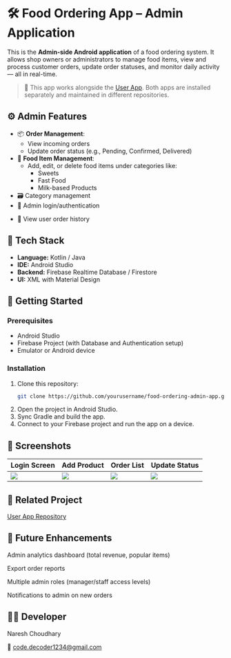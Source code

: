 # 🛠️ Food Ordering App – Admin Application

This is the **Admin-side Android application** of a food ordering system. It allows shop owners or administrators to manage food items, view and process customer orders, update order statuses, and monitor daily activity — all in real-time.

> 📱 This app works alongside the [User App](https://github.com/RakTaBeeZ/Kamal-Sweets-App). Both apps are installed separately and maintained in different repositories.

## ⚙️ Admin Features

- 📦 **Order Management**:
  - View incoming orders
  - Update order status (e.g., Pending, Confirmed, Delivered)
- 🍱 **Food Item Management**:
  - Add, edit, or delete food items under categories like:
    - Sweets
    - Fast Food
    - Milk-based Products
- 🗃️ Category management
- 🔐 Admin login/authentication
<!-- - 📈 Dashboard for monitoring activity (e.g., total orders, daily orders) -->
- 🛒 View user order history

## 🧰 Tech Stack

- **Language:** Kotlin / Java  
- **IDE:** Android Studio  
- **Backend:** Firebase Realtime Database / Firestore  
- **UI:** XML with Material Design  
<!-- - **Architecture:** MVVM / MVP (mention if applicable) -->

## 🚀 Getting Started

### Prerequisites

- Android Studio
- Firebase Project (with Database and Authentication setup)
- Emulator or Android device

### Installation

1. Clone this repository:
   ```bash
   git clone https://github.com/yourusername/food-ordering-admin-app.git
2. Open the project in Android Studio.
3. Sync Gradle and build the app.
4. Connect to your Firebase project and run the app on a device.

## 📸 Screenshots
| Login Screen               | Add Product              | Order List                  | Update Status               |
| -------------------------- | ------------------------ | --------------------------- | --------------------------- |
| ![](screenshots/login.png) | ![](screenshots/add.png) | ![](screenshots/orders.png) | ![](screenshots/status.png) |

## 🔗 Related Project
[User App Repository](https://github.com/RakTaBeeZ/Kamal-Sweets-App)

## 🔮 Future Enhancements
Admin analytics dashboard (total revenue, popular items)

Export order reports

Multiple admin roles (manager/staff access levels)

Notifications to admin on new orders

## 👨‍💻 Developer
Naresh Choudhary

📧 code.decoder1234@gmail.com


